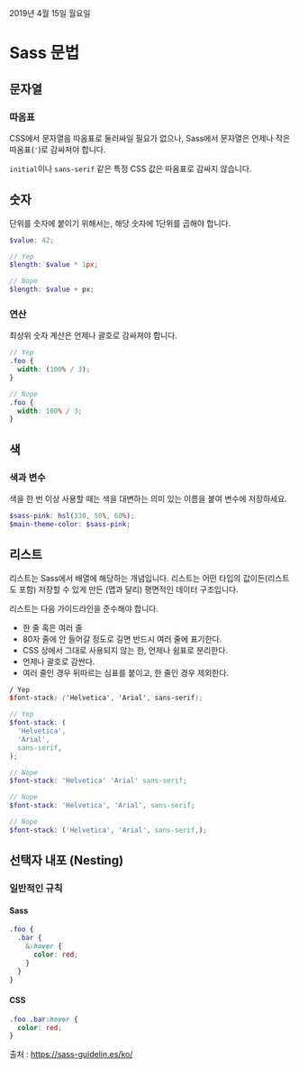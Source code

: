2019년 4월 15일 월요일

# Sass 문법

## 문자열

### 따옴표

CSS에서 문자열음 따옴표로 둘러싸일 필요가 없으나, Sass에서 문자열은 언제나 작은 따옴표(`'`)로 감싸져야 합니다.

`initial`이나 `sans-serif` 같은 특정 CSS 값은 따옴표로 감싸지 않습니다. 

## 숫자

단위를 숫자에 붙이기 위해서는, 해당 숫자에 1단위를 곱해야 합니다.

```scss
$value: 42;

// Yep
$length: $value * 1px;

// Nope
$length: $value + px;
```

### 연산

최상위 숫자 계산은 언제나 괄호로 감싸져야 합니다.

```scss
// Yep
.foo {
  width: (100% / 3);
}

// Nope
.foo {
  width: 100% / 3;
}
```

## 색

### 색과 변수

색을 한 번 이상 사용할 때는 색을 대변하는 의미 있는 이름을 붙여 변수에 저장하세요.

```scss
$sass-pink: hsl(330, 50%, 60%);
$main-theme-color: $sass-pink;
```

## 리스트

리스트는 Sass에서 배열에 해당하는 개념입니다. 리스트는 어떤 타입의 값이든(리스트도 포함) 저장할 수 있게 만든 (맵과 달리) 평면적인 데이터 구조입니다.

리스트는 다음 가이드라인을 준수해야 합니다.

* 한 줄 혹은 여러 줄
* 80자 줄에 안 들어갈 정도로 길면 반드시 여러 줄에 표기한다.
* CSS 상에서 그대로 사용되지 않는 한, 언제나 쉼표로 분리한다.
* 언제나 괄호로 감싼다.
* 여러 줄인 경우 뒤따르는 심표를 붙이고, 한 줄인 경우 제외한다.

```scss
/ Yep
$font-stack: ('Helvetica', 'Arial', sans-serif);

// Yep
$font-stack: (
  'Helvetica',
  'Arial',
  sans-serif,
);

// Nope
$font-stack: 'Helvetica' 'Arial' sans-serif;

// Nope
$font-stack: 'Helvetica', 'Arial', sans-serif;

// Nope
$font-stack: ('Helvetica', 'Arial', sans-serif,);
```

## 선택자 내포 (Nesting)

### 일반적인 규칙

#### Sass

```scss
.foo {
  .bar {
    &:hover {
      color: red;
    }
  }
}
```

#### CSS

```css
.foo .bar:hover {
  color: red;
}
```

출처 : https://sass-guidelin.es/ko/